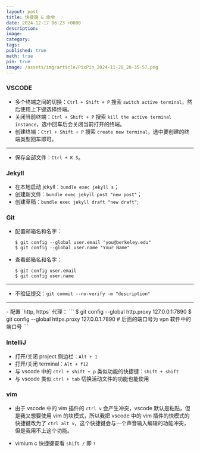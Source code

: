 ```yaml
---
layout: post
title: 快捷键 & 命令
date: 2024-12-17 06:23 +0000
description: 
image: 
category: 
tags: 
published: true
math: true
pin: true
image: /assets/img/article/PixPin_2024-11-28_20-35-57.png
---
```


### VSCODE

- 多个终端之间的切换：`Ctrl + Shift + P` 搜索 `switch active terminal`，然后使用上下键选择终端。
- 关闭当前终端：`Ctrl + Shift + P` 搜索 `kill the active terminal instance`，选中回车后会关闭当前打开的终端。
- 创建终端：`Ctrl + Shift + P` 搜索 `create new terminal`，选中要创建的终端类型回车即可。

<hr>

- 保存全部文件：`Ctrl + K S`。

### Jekyll

- 在本地启动 jekyll：`bundle exec jekyll s`；
- 创建新文件：`bundle exec jekyll post "new post"`；
- 创建草稿：`bundle exec jekyll draft "new draft"`;

### Git
- 配置邮箱名和名字：
  ```
  $ git config --global user.email "you@berkeley.edu"
  $ git config --global user.name "Your Name"
  ```
- 查看邮箱名和名字：
  ```
  $ git config user.email
  $ git config user.name
  ```

<hr>

- 不验证提交：`git commit --no-verify -m "description"`

<hr>
- 配置 `http, https` 代理：
  ```
  $ git config --global http.proxy 127.0.0.1:7890
  $ git config --global https.proxy 127.0.0.1:7890
  # 后面的端口号为 vpn 软件中的端口号
  ```

### IntelliJ

- 打开/关闭 project 侧边栏：`Alt + 1`
- 打开/关闭 terminal：`Alt + f12`
- 与 vscode 中的 `ctrl + shift + p` 类似功能的快捷键：`shift + shift`
- 与 vscode 类似 `ctrl + tab` 切换活动文件的功能也能使用

### vim

- 由于 vscode 中的 vim 插件的 `ctrl v` 会产生冲突，vscode 默认是粘贴，但是我又想要使用 vim 的块模式，所以我把 vscode 中的 vim 插件的快模式的快捷键改为了 `ctrl alt v`，这个快捷键会与一个声音输入编辑的功能冲突，但是我用不上这个功能。

- vimium c 快捷键查看 `shift /` 即 `?`
